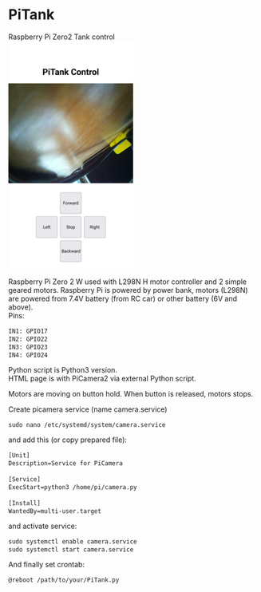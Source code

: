 # PiTank
Raspberry Pi Zero2 Tank control  
<img src="screenshot.jpg" width="250"/>

Raspberry Pi Zero 2 W used with L298N H motor controller and 2 simple geared motors.
Raspberry Pi is powered by power bank, motors (L298N) are powered from 7.4V battery (from RC car) or other battery (6V and above).  
Pins:
```
IN1: GPIO17
IN2: GPIO22
IN3: GPIO23
IN4: GPIO24
```
Python script is Python3 version.  
HTML page is with PiCamera2 via external Python script.

Motors are moving on button hold. When button is released, motors stops.

Create picamera service (name camera.service)
```
sudo nano /etc/systemd/system/camera.service
```

and add this (or copy prepared file):
```
[Unit]
Description=Service for PiCamera

[Service]
ExecStart=python3 /home/pi/camera.py

[Install]
WantedBy=multi-user.target
```
and activate service:
```
sudo systemctl enable camera.service
sudo systemctl start camera.service
```
And finally set crontab:
```
@reboot /path/to/your/PiTank.py
```
